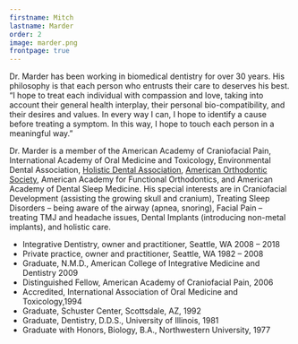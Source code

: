 ```yaml
---
firstname: Mitch
lastname: Marder
order: 2
image: marder.png
frontpage: true
---
```


Dr. Marder has been working in biomedical dentistry for over 30 years. His philosophy is that each person who entrusts their care to deserves his best. “I hope to treat each individual with compassion and love, taking into account their general health interplay, their personal bio-compatibility, and their desires and values. In every way I can, I hope to identify a cause before treating a symptom. In this way, I hope to touch each person in a meaningful way.”

Dr. Marder is a member of the American Academy of Craniofacial Pain, International Academy of Oral Medicine and Toxicology, Environmental Dental Association, [Holistic Dental Association](http://www.holisticdental.org), [American Orthodontic Society](http://www.orthodontics.com), American Academy for Functional Orthodontics, and American Academy of Dental Sleep Medicine. His special interests are in Craniofacial Development (assisting the growing skull and cranium), Treating Sleep Disorders – being aware of the airway (apnea, snoring), Facial Pain – treating TMJ and headache issues, Dental Implants (introducing non-metal implants), and holistic care.

* Integrative Dentistry, owner and practitioner, Seattle, WA 2008 – 2018
* Private practice, owner and practitioner, Seattle, WA 1982 – 2008
* Graduate, N.M.D., American College of Integrative Medicine and Dentistry 2009
* Distinguished Fellow, American Academy of Craniofacial Pain, 2006
* Accredited, International Association of Oral Medicine and Toxicology,1994
* Graduate, Schuster Center, Scottsdale, AZ, 1992
* Graduate, Dentistry, D.D.S., University of Illinois, 1981
* Graduate with Honors, Biology, B.A., Northwestern University, 1977